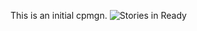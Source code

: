 This is an initial cpmgn.
<img alt='Stories in Ready' src='https://badge.waffle.io/mamallama/campaign_management.png?label=ready&title=Ready' />
